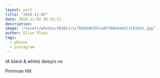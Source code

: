 ```yaml
---
layout: post
title: "2018-11-02"
date: 2018-11-02 06:35:11
description: 
image: "/assets/photos/201811/1c7b8264b557ca0f390e4eb21316182e.jpg"
author: Elise Plain
tags: 
  - photos
  - instagram
---
```


(A black &amp; white) daisy/o no
<p></p>
Primrose Hill